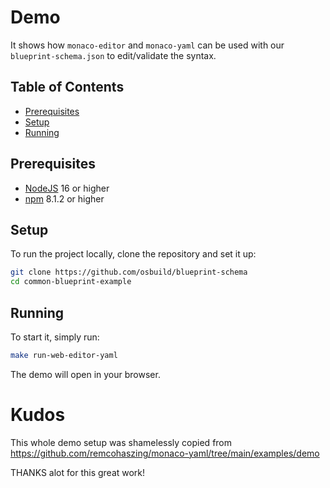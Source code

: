 # Demo

It shows how `monaco-editor` and `monaco-yaml` can be used with
our `blueprint-schema.json` to edit/validate the syntax.

## Table of Contents

- [Prerequisites](#prerequisites)
- [Setup](#setup)
- [Running](#running)

## Prerequisites

- [NodeJS](https://nodejs.org) 16 or higher
- [npm](https://github.com/npm/cli) 8.1.2 or higher

## Setup

To run the project locally, clone the repository and set it up:

```sh
git clone https://github.com/osbuild/blueprint-schema
cd common-blueprint-example
```

## Running

To start it, simply run:

```sh
make run-web-editor-yaml
```

The demo will open in your browser.

# Kudos
This whole demo setup was shamelessly copied
from https://github.com/remcohaszing/monaco-yaml/tree/main/examples/demo

THANKS alot for this great work!

